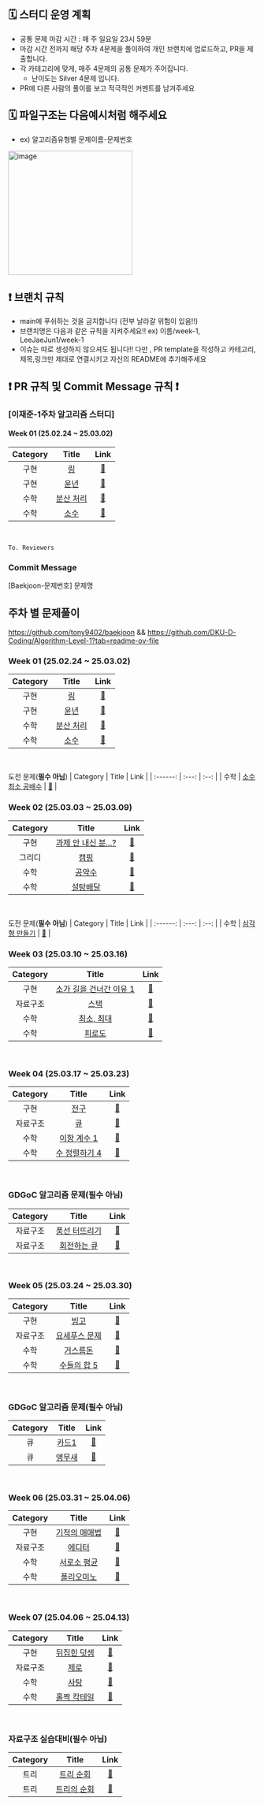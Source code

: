 ## 🗓️ 스터디 운영 계획
- 공통 문제 마감 시간 : 매 주 일요일 23시 59분
- 마감 시간 전까지 해당 주차 4문제을 풀이하여 개인 브랜치에 업로드하고, PR을 제출합니다. 
- 각 카테고리에 맞게, 매주 4문제의 공통 문제가 주어집니다.
    - 난이도는 Silver 4문제 입니다. 
- PR에 다른 사람의 풀이를 보고 적극적인 커멘트를 남겨주세요

## 🗓️ 파일구조는 다음예시처럼 해주세요 
- ex) 알고리즘유형별 문제이름-문제번호
<img width="252" alt="image" src="https://github.com/user-attachments/assets/71a5fc6c-ca41-4eda-ab13-f5c806c1570c">

## ❗️ 브랜치 규칙 
- main에 푸쉬하는 것을 금지합니다 (전부 날라갈 위험이 있음!!)
- 브랜치명은 다음과 같은 규칙을 지켜주세요!! ex) 이름/week-1, LeeJaeJun1/week-1  
- 이슈는 따로 생성하지 않으셔도 됩니다!! 다만 , PR template을 작성하고 카테고리,제목,링크만 제대로 연결시키고 자신의 README에 추가해주세요
## ❗️ PR 규칙 및 Commit Message 규칙 ❗️
### [이재준-1주차 알고리즘 스터디]
#### Week 01 (25.02.24 ~ 25.03.02)
| Category | Title | Link |
| :------: | :---: | :--: |
| 구현 |  <a href="https://www.acmicpc.net/problem/3036">링</a> | <a href="">🔗</a> |
| 구현 |  <a href="https://www.acmicpc.net/problem/2753">윤년</a> | <a href="">🔗</a> |
| 수학 |  <a href="https://www.acmicpc.net/problem/1009">분산 처리</a> | <a href="">🔗</a> |
| 수학 |  <a href="https://www.acmicpc.net/problem/2581">소수</a> | <a href="">🔗</a> |
<br>

```
To. Reviewers
```

### Commit Message
[Baekjoon-문제번호] 문제명

 
## 주차 별 문제풀이 
https://github.com/tony9402/baekjoon &&  https://github.com/DKU-D-Coding/Algorithm-Level-1?tab=readme-ov-file
 
### Week 01 (25.02.24 ~ 25.03.02)
| Category | Title | Link |
| :------: | :---: | :--: |
| 구현 |  <a href="https://www.acmicpc.net/problem/3036">링</a> | <a href="">🔗</a> |
| 구현 |  <a href="https://www.acmicpc.net/problem/2753">윤년</a> | <a href="">🔗</a> |
| 수학 |  <a href="https://www.acmicpc.net/problem/1009">분산 처리</a> | <a href="">🔗</a> |
| 수학 |  <a href="https://www.acmicpc.net/problem/2581">소수</a> | <a href="">🔗</a> |
<br>

도전 문제(**필수 아님**)
| Category | Title | Link |
| :------: | :---: | :--: |
| 수학 |  <a href="https://www.acmicpc.net/problem/21919">소수 최소 공배수</a> | <a href="https://www.acmicpc.net/problem/21919">🔗</a> |
<br>

### Week 02 (25.03.03 ~ 25.03.09)

| Category | Title | Link |
| :------: | :---: | :--: |
| 구현 |  <a href="https://www.acmicpc.net/problem/5597">과제 안 내신 분...?</a> | <a href="">🔗</a> |
| 그리디 |  <a href="https://www.acmicpc.net/problem/4796">캠핑</a> | <a href="">🔗</a> |
| 수학 |  <a href="https://www.acmicpc.net/problem/5618">공약수</a> | <a href="">🔗</a> |
| 수학 |  <a href="https://www.acmicpc.net/problem/2839">설탕배달</a> | <a href="">🔗</a> |
<br>

도전 문제(**필수 아님**)
| Category | Title | Link |
| :------: | :---: | :--: |
| 수학 |  <a href="https://www.acmicpc.net/problem/1448">삼각형 만들기</a> | <a href="https://www.acmicpc.net/problem/1448">🔗</a> |
<br>

### Week 03 (25.03.10 ~ 25.03.16)

| Category | Title | Link |
| :------: | :---: | :--: |
| 구현 |  <a href="https://www.acmicpc.net/problem/14467">소가 길을 건너간 이유 1</a> | <a href="">🔗</a> |
| 자료구조 |  <a href="https://www.acmicpc.net/problem/10828">스택</a> | <a href="">🔗</a> |
| 수학 |  <a href="https://www.acmicpc.net/problem/10818">최소, 최대</a> | <a href="">🔗</a> |
| 수학 |  <a href="https://www.acmicpc.net/problem/22864">피로도</a> | <a href="">🔗</a> |
<br>

### Week 04 (25.03.17 ~ 25.03.23)

| Category | Title | Link |
| :------: | :---: | :--: |
| 구현 |  <a href="https://www.acmicpc.net/problem/21918">전구</a> | <a href="">🔗</a> |
| 자료구조 |  <a href="https://www.acmicpc.net/problem/10845">큐</a> | <a href="">🔗</a> |
| 수학 |  <a href="https://www.acmicpc.net/problem/11050">이항 계수 1</a> | <a href="">🔗</a> |
| 수학 |  <a href="https://www.acmicpc.net/problem/11931">수 정렬하기 4</a> | <a href="">🔗</a> |
<br>

### GDGoC 알고리즘 문제(**필수 아님**)
| Category | Title | Link |
| :------: | :---: | :--: |
| 자료구조 |  <a href="https://www.acmicpc.net/problem/2346">풍선 터뜨리기</a> | <a href="https://www.acmicpc.net/problem/2346">🔗</a> |
| 자료구조 |  <a href="https://www.acmicpc.net/problem/1021">회전하는 큐</a> | <a href="https://www.acmicpc.net/problem/1021">🔗</a> |
<br>

### Week 05 (25.03.24 ~ 25.03.30)

| Category | Title | Link |
| :------: | :---: | :--: |
| 구현 |  <a href="https://www.acmicpc.net/problem/2578">빙고</a> | <a href="">🔗</a> |
| 자료구조 |  <a href="https://www.acmicpc.net/problem/1158">요세푸스 문제</a> | <a href="">🔗</a> |
| 수학 |  <a href="https://www.acmicpc.net/problem/14916">거스름돈</a> | <a href="">🔗</a> |
| 수학 |  <a href="https://www.acmicpc.net/problem/2018">수들의 합 5</a> | <a href="">🔗</a> |
<br>

### GDGoC 알고리즘 문제(**필수 아님**)
| Category | Title | Link |
| :------: | :---: | :--: |
| 큐 |  <a href="https://www.acmicpc.net/problem/2161">카드1</a> | <a href="https://www.acmicpc.net/problem/2161">🔗</a> |
| 큐 |  <a href="https://www.acmicpc.net/problem/14713">앵무새</a> | <a href="https://www.acmicpc.net/problem/14713">🔗</a> |
<br>

### Week 06 (25.03.31 ~ 25.04.06)

| Category | Title | Link |
| :------: | :---: | :--: |
| 구현 |  <a href="https://www.acmicpc.net/problem/20546">기적의 매매법</a> | <a href="">🔗</a> |
| 자료구조 |  <a href="https://www.acmicpc.net/problem/1406">에디터</a> | <a href="">🔗</a> |
| 수학 |  <a href="https://www.acmicpc.net/problem/21920">서로소 평균</a> | <a href="">🔗</a> |
| 수학 |  <a href="https://www.acmicpc.net/problem/1343">폴리오미노</a> | <a href="">🔗</a> |
<br>

### Week 07 (25.04.06 ~ 25.04.13)

| Category | Title | Link |
| :------: | :---: | :--: |
| 구현 |  <a href="https://www.acmicpc.net/problem/1357">뒤집힌 덧셈</a> | <a href="">🔗</a> |
| 자료구조 |  <a href="https://www.acmicpc.net/problem/10773">제로</a> | <a href="">🔗</a> |
| 수학 |  <a href="https://www.acmicpc.net/problem/11256">사탕</a> | <a href="">🔗</a> |
| 수학 |  <a href="https://www.acmicpc.net/problem/21312">홀짝 칵테일</a> | <a href="">🔗</a> |
<br>

### 자료구조 실습대비(**필수 아님**)
| Category | Title | Link |
| :------: | :---: | :--: |
| 트리 |  <a href="https://www.acmicpc.net/problem/1991">트리 순회</a> | <a href="https://www.acmicpc.net/problem/1991">🔗</a> |
| 트리 |  <a href="https://www.acmicpc.net/problem/2263">트리의 순회</a> | <a href="https://www.acmicpc.net/problem/2263">🔗</a> |
<br>
